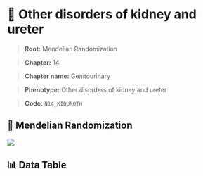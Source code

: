 # 🧪 Other disorders of kidney and ureter

> **Root:** Mendelian Randomization

> **Chapter:** 14  

> **Chapter name:** Genitourinary

> **Phenotype:** Other disorders of kidney and ureter  

> **Code:** `N14_KIDUROTH`

## 🧬 Mendelian Randomization  

<img src="/MR/Figures/Forward/N14_KIDUROTH.png"/>

## 📊 Data Table

<CsvTableMRF src="/MR/Data/Forward/N14_KIDUROTH.csv"/>
